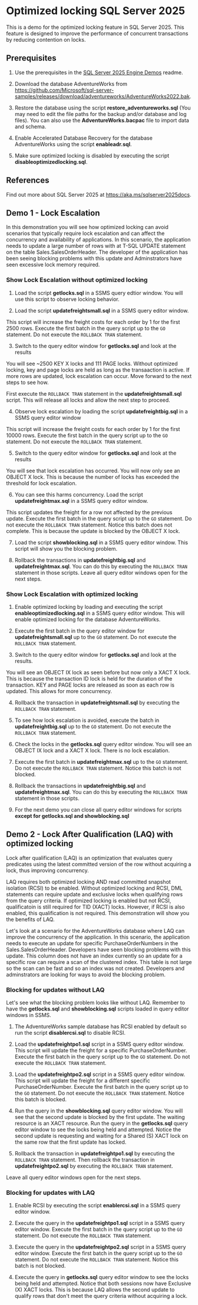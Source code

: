 # Optimized locking SQL Server 2025

This is a demo for the optimized locking feature in SQL Server 2025. This feature is designed to improve the performance of concurrent transactions by reducing contention on locks.

## Prerequisites

1. Use the prerequisites in the [SQL Server 2025 Engine Demos](../../readme.md) readme.

2. Download the database AdventureWorks from <https://github.com/Microsoft/sql-server-samples/releases/download/adventureworks/AdventureWorks2022.bak>.

4. Restore the database using the script **restore_adventureworks.sql** (You may need to edit the file paths for the backup and/or database and log files). You can also use the **AdventureWorks.bacpac** file to import data and schema.

5. Enable Accelerated Database Recovery for the database AdventureWorks using the script **enableadr.sql**.

6. Make sure optimized locking is disabled by executing the script **disableoptimizedlocking.sql**.

## References

Find out more about SQL Server 2025 at https://aka.ms/sqlserver2025docs.

## Demo 1 - Lock Escalation

In this demonstration you will see how optimized locking can avoid scenarios that typically require lock escalation and can affect the concurrency and availability of applications. In this scenario, the application needs to update a large number of rows with at T-SQL UPDATE statement on the table Sales.SalesOrderHeader. The developer of the application has been seeing blocking problems with this update and Adminstrators have seen excessive lock memory required.

### Show Lock Escalation without optimized locking

1. Load the script **getlocks.sql** in a SSMS query edtior window. You will use this script to observe locking behavior.

2. Load the script **updatefreightsmall.sql** in a SSMS query editor window.  

This script will increase the freight costs for each order by 1 for the first 2500 rows. Execute the first batch in the query script up to the ```GO``` statement. Do not execute the ```ROLLBACK TRAN``` statement.

3. Switch to the query editor window for **getlocks.sql** and look at the results

You will see ~2500 KEY X locks and 111 PAGE locks. Without optimized locking, key and page locks are held as long as the transaaction is active. If more rows are updated, lock escalation can occur. Move forward to the next steps to see how.

First execute the ```ROLLBACK TRAN``` statement in the **updatefreightsmall.sql** script. This will release all locks and allow the next step to proceed.

4. Observe lock escalation by loading the script **updatefreightbig.sql** in a SSMS query editor window

This script will increase the freight costs for each order by 1 for the first 10000 rows. Execute the first batch in the query script up to the ```GO``` statement. Do not execute the ```ROLLBACK TRAN``` statement.

5. Switch to the query editor window for **getlocks.sql** and look at the results

You will see that lock escalation has occurred. You will now only see an OBJECT X lock. This is because the number of locks has exceeded the threshold for lock escalation.

6. You can see this harms concurrency. Load the script **updatefreightmax.sql** in a SSMS query editor window.

This script updates the freight for a row not affected by the previous update. Execute the first batch in the query script up to the ```GO``` statement. Do not execute the ```ROLLBACK TRAN``` statement. Notice this batch does not complete. This is because the update is blocked by the OBJECT X lock.

7. Load the script **showblocking.sql** in a SSMS query editor window. This script will show you the blocking problem.

8. Rollback the transactions in **updatefreightbig.sql** and **updatefreightmax.sql**. You can do this by executing the ```ROLLBACK TRAN``` statement in those scripts. Leave all query editor windows open for the next steps.

### Show Lock Escalation with optimized locking

1. Enable optimized locking by loading and executing the script **enableoptimizedlocking.sql** in a SSMS query editor window. This will enable optimized locking for the database AdventureWorks.

2. Execute the first batch in the query editor window for **updatefreightsmall.sql** up to the ```GO``` statement. Do not execute the ```ROLLBACK TRAN``` statement.

3. Switch to the query editor window for **getlocks.sql** and look at the results.

You will see an OBJECT IX lock as seen before but now only a XACT X lock. This is because the transaction ID lock is held for the duration of the transaction. KEY and PAGE locks are released as soon as each row is updated. This allows for more concurrency.

4. Rollback the transaction in **updatefreightsmall.sql** by executing the ```ROLLBACK TRAN``` statement.

5. To see how lock escalation is avoided, execute the batch in **updatefreightbig.sql** up to the ```GO``` statement. Do not execute the ```ROLLBACK TRAN``` statement.

6. Check the locks in the **getlocks.sql** query editor window. You will see an OBJECT IX lock and a XACT X lock. There is no lock escalation.

7. Execute the first batch in **updatefreightmax.sql** up to the ```GO``` statement. Do not execute the ```ROLLBACK TRAN``` statement. Notice this batch is not blocked.

8. Rollback the transactions in **updatefreightbig.sql** and **updatefreightmax.sql**. You can do this by executing the ```ROLLBACK TRAN``` statement in those scripts.

9. For the next demo you can close all query editor windows for scripts **except for getlocks.sql and showblocking.sql**

## Demo 2 - Lock After Qualification (LAQ) with optimized locking

Lock after qualification (LAQ) is an optimization that evaluates query predicates using the latest committed version of the row without acquiring a lock, thus improving concurrency.

LAQ requires both optimized locking AND read committed snapshot isolation (RCSI) to be enabled. Without optimized locking and RCSI, DML statements can require update and exclusive locks when qualifying rows from the query criteria. If optimized locking is enabled but not RCSI, qualificatoin is still required for TID (XACT) locks. However, if RCSI is also enabled, this qualification is not required. This demonstration will show you the benefits of LAQ.

Let's look at a scenario for the AdventureWorks database where LAQ can improve the concurrency of the application. In this scenario, the application needs to execute an update for specific PurchaseOrderNumbers in the Sales.SalesOrderHeader. Developers have seen blocking problems with this update. This column does not have an index currently so an update for a specific row can require a scan of the clustered index. This table is not large so the scan can be fast and so an index was not created. Developers and adminstrators are looking for ways to avoid the blocking problem.

### Blocking for updates without LAQ

Let's see what the blocking problem looks like without LAQ. Remember to have the **getlocks.sql** and **showblocking.sql** scripts loaded in query editor windows in SSMS.

1. The AdventureWorks sample database has RCSI enabled by default so run the script **disablercsi.sql** to disable RCSI.

2. Load the **updatefreightpo1.sql** script in a SSMS query editor window. This script will update the freight for a specific PurchaseOrderNumber. Execute the first batch in the query script up to the ```GO``` statement. Do not execute the ```ROLLBACK TRAN``` statement.

3. Load the **updatefreightpo2.sql** script in a SSMS query editor window. This script will update the freight for a different specific PurchaseOrderNumber. Execute the first batch in the query script up to the ```GO``` statement. Do not execute the ```ROLLBACK TRAN``` statement. Notice this batch is blocked.

4. Run the query in the **showblocking.sql** query editor window. You will see that the second update is blocked by the first update. The waiting resource is an XACT resource. Run the query in the **getlocks.sql** query editor window to see the locks being held and attempted. Notice the second update is requesting and waiting for a Shared (S) XACT lock on the same row that the first update has locked.

5. Rollback the transaction in **updatefreightpo1.sql** by executing the ```ROLLBACK TRAN``` statement. Then rollback the transaction in **updatefreightpo2.sql** by executing the ```ROLLBACK TRAN``` statement.

Leave all query editor windows open for the next steps.

### Blocking for updates with LAQ

1. Enable RCSI by executing the script **enablercsi.sql** in a SSMS query editor window.

2. Execute the query in the **updatefreightpo1.sql** script in a SSMS query editor window. Execute the first batch in the query script up to the ```GO``` statement. Do not execute the ```ROLLBACK TRAN``` statement.

3. Execute the query in the **updatefreightpo2.sql** script in a SSMS query editor window. Execute the first batch in the query script up to the ```GO``` statement. Do not execute the ```ROLLBACK TRAN``` statement. Notice this batch is not blocked.

4. Execute the query in **getlocks.sql** query editor window to see the locks being held and attempted. Notice that both sessions now have Exclusive (X) XACT locks. This is because LAQ allows the second update to qualify rows that don't meet the query criteria without acquiring a lock.
